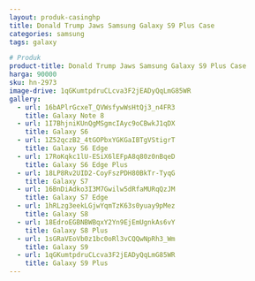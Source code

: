 ```yaml
---
layout: produk-casinghp
title: Donald Trump Jaws Samsung Galaxy S9 Plus Case
categories: samsung
tags: galaxy

# Produk
product-title: Donald Trump Jaws Samsung Galaxy S9 Plus Case
harga: 90000
sku: hn-2973
image-drive: 1qGKumtpdruCLcva3F2jEADyQqLmG85WR
gallery:
  - url: 16bAPlrGcxeT_QVWsfywWsHtQj3_n4FR3
    title: Galaxy Note 8
  - url: 1I7BhjniKUnQgMSgmcIAyc9oCBwkJ1qDX
    title: Galaxy S6
  - url: 1Z52qczB2_4tGOPbxYGKGaIBTgVStigrT
    title: Galaxy S6 Edge
  - url: 17RoKqkc1lU-ESiX6lEFpA8q80z0nBqeD
    title: Galaxy S6 Edge Plus
  - url: 18LP8Rv2UID2-CoyFszPDH80BkTr-TyqG
    title: Galaxy S7
  - url: 16BnDiAdko3I3M7Gwilw5dRfaMURqQzJM
    title: Galaxy S7 Edge
  - url: 1hRLzg3eekLGjwYqmTzK63s0yuay9pMez
    title: Galaxy S8
  - url: 18EdroEGBNBWBqxY2Yn9EjEmUgnkAs6vY
    title: Galaxy S8 Plus
  - url: 1sGRaVEoVb0z1bc0oRl3vCQQwNpRh3_Wm
    title: Galaxy S9
  - url: 1qGKumtpdruCLcva3F2jEADyQqLmG85WR
    title: Galaxy S9 Plus
---
```

